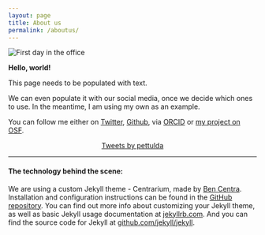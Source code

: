 ```yaml
---
layout: page
title: About us
permalink: /aboutus/
---
```


<img src="{{ site.baseurl }}/assets/Aarhus_start.jpg" title="First day in the office" class="profile">

**Hello, world!**

This page needs to be populated with text.

We can even populate it with our social media, once we decide which ones to use. In the meantime, I am using my own as an example.

You can follow me either on [Twitter](https://twitter.com/pettulda), [Github](https://github.com/petrajanouchova), via [ORCID](https://orcid.org/0000-0002-6349-0540) or [my project on OSF](https://osf.io/fjnw5/).

<div align="center">
<a class="twitter-timeline" data-lang="en" data-width="400" data-height="1200" data-theme="light" data-link-color="#E81C4F" href="https://twitter.com/pettulda?ref_src=twsrc%5Etfw">Tweets by pettulda</a> <script async src="https://platform.twitter.com/widgets.js" charset="utf-8"></script>
</div>

---

#### The technology behind the scene:

We are using a custom Jekyll theme - Centrarium, made by [Ben Centra](https://github.com/bencentra). Installation and configuration instructions can be found in the [GitHub repository](https://github.com/bencentra/centrarium).
You can find out more info about customizing your Jekyll theme, as well as basic Jekyll usage documentation at [jekyllrb.com](http://jekyllrb.com/). And you can find the source code for Jekyll at [github.com/jekyll/jekyll](https://github.com/jekyll/jekyll).



